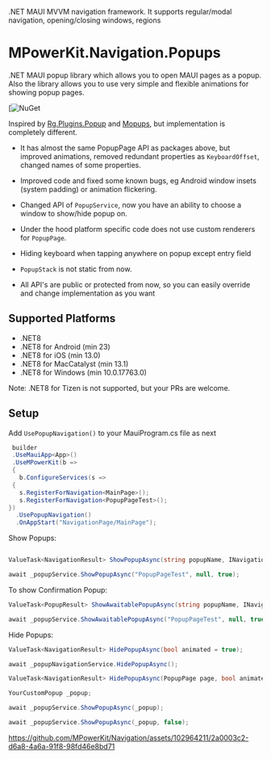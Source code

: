 .NET MAUI MVVM navigation framework. It supports regular/modal navigation, opening/closing windows, regions

# MPowerKit.Navigation.Popups

.NET MAUI popup library which allows you to open MAUI pages as a popup. Also the library allows you to use very simple and flexible animations for showing popup pages.

[![NuGet](https://github.com/MPowerKit/Navigation/tree/main/MPowerKit.Navigation.Popups)

Inspired by [Rg.Plugins.Popup](https://github.com/rotorgames/Rg.Plugins.Popup) and [Mopups](https://github.com/LuckyDucko/Mopups), but implementation is completely different. 

- It has almost the same PopupPage API as packages above, but improved animations, removed redundant properties as ```KeyboardOffset```, changed names of some properties. 

- Improved code and fixed some known bugs, eg Android window insets (system padding) or animation flickering. 

- Changed API of ```PopupService```, now you have an ability to choose a window to show/hide popup on.

- Under the hood platform specific code does not use custom renderers for ```PopupPage```.

- Hiding keyboard when tapping anywhere on popup except entry field

- ```PopupStack``` is not static from now.

- All API's are public or protected from now, so you can easily override and change implementation as you want

## Supported Platforms

* .NET8
* .NET8 for Android (min 23)
* .NET8 for iOS (min 13.0)
* .NET8 for MacCatalyst (min 13.1)
* .NET8 for Windows (min 10.0.17763.0)

Note: .NET8 for Tizen is not supported, but your PRs are welcome.

## Setup

Add ```UsePopupNavigation()``` to your MauiProgram.cs file as next

```csharp
 builder
 .UseMauiApp<App>()
 .UseMPowerKit(b =>
 {
   b.ConfigureServices(s =>
 {
   s.RegisterForNavigation<MainPage>();
   s.RegisterForNavigation<PopupPageTest>();
})
  .UsePopupNavigation()
  .OnAppStart("NavigationPage/MainPage");
```

Show Popups:

```csharp

ValueTask<NavigationResult> ShowPopupAsync(string popupName, INavigationParameters? parameters = null, bool animated = true, Action<Confirmation>? closeAction = null);

await _popupService.ShowPopupAsync("PopupPageTest", null, true);
```

To show Confirmation Popup:

```csharp
ValueTask<PopupResult> ShowAwaitablePopupAsync(string popupName, INavigationParameters? parameters = null, bool animated = true);

await _popupService.ShowAwaitablePopupAsync("PopupPageTest", null, true);
```

Hide Popups:

```csharp
ValueTask<NavigationResult> HidePopupAsync(bool animated = true);

await _popupNavigationService.HidePopupAsync();
```

```csharp
ValueTask<NavigationResult> HidePopupAsync(PopupPage page, bool animated = true);

YourCustomPopup _popup;

await _popupService.ShowPopupAsync(_popup);

await _popupService.ShowPopupAsync(_popup, false);
```
https://github.com/MPowerKit/Navigation/assets/102964211/2a0003c2-d6a8-4a6a-91f8-98fd46e8bd71




